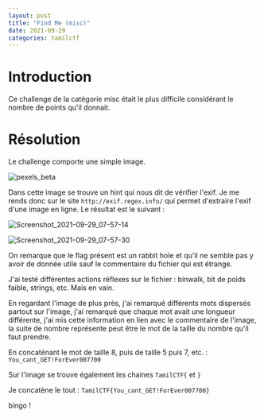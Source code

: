 ```yaml
---
layout: post
title: "Find Me (misc)"
date: 2021-09-29
categories: tamilctf
---
```

# Introduction

Ce challenge de la catégorie misc était le plus difficile considérant le nombre de points qu'il donnait.

# Résolution

Le challenge comporte une simple image.

![pexels_beta](https://user-images.githubusercontent.com/16634117/135309770-65a9762c-9e8d-4afd-bfcc-3ba0f75a2ae4.jpg)

Dans cette image se trouve un hint qui nous dit de vérifier l'exif. Je me rends donc sur le site `http://exif.regex.info/` qui permet d'extraire l'exif d'une image en ligne. Le résultat est le suivant :

![Screenshot_2021-09-29_07-57-14](https://user-images.githubusercontent.com/16634117/135310066-2b42e9a5-6a71-4e3d-97a5-31fa0f7ba129.png)

![Screenshot_2021-09-29_07-57-30](https://user-images.githubusercontent.com/16634117/135310068-0eab9fb7-94d8-4f98-92a7-4930b4dcd9b7.png)

On remarque que le flag présent est un rabbit hole et qu'il ne semble pas y avoir de donnée utile sauf le commentaire du fichier qui est étrange.

J'ai testé différentes actions réflexes sur le fichier : binwalk, bit de poids faible, strings, etc. Mais en vain.

En regardant l'image de plus près, j'ai remarqué différents mots dispersés partout sur l'image, j'ai remarqué que chaque mot avait une longueur différente, j'ai mis cette information en lien avec le commentaire de l'image, la suite de nombre représente peut être le mot de la taille du nombre qu'il faut prendre.

En concaténant le mot de taille 8, puis de taille 5 puis 7, etc. : `You_cant_GET!ForEver007700`

Sur l'image se trouve également les chaines `TamilCTF{` et `}`

Je concatène le tout : `TamilCTF{You_cant_GET!ForEver007700}`

bingo !
